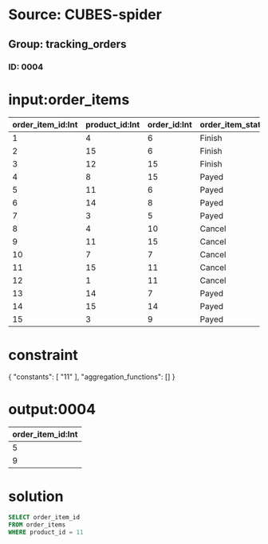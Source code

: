 # Source: CUBES-spider
## Group: tracking_orders
### ID: 0004

# input:order_items

| order_item_id:Int | product_id:Int | order_id:Int | order_item_status:Str | order_item_details:Str |
|---|---|---|---|---|
| 1 | 4 | 6 | Finish | nan |
| 2 | 15 | 6 | Finish | nan |
| 3 | 12 | 15 | Finish | nan |
| 4 | 8 | 15 | Payed | nan |
| 5 | 11 | 6 | Payed | nan |
| 6 | 14 | 8 | Payed | nan |
| 7 | 3 | 5 | Payed | nan |
| 8 | 4 | 10 | Cancel | nan |
| 9 | 11 | 15 | Cancel | nan |
| 10 | 7 | 7 | Cancel | nan |
| 11 | 15 | 11 | Cancel | nan |
| 12 | 1 | 11 | Cancel | nan |
| 13 | 14 | 7 | Payed | nan |
| 14 | 15 | 14 | Payed | nan |
| 15 | 3 | 9 | Payed | nan |

# constraint

{
  "constants": [
    "11"
  ],
  "aggregation_functions": []
}

# output:0004

| order_item_id:Int |
|---|
| 5 |
| 9 |

# solution

```sql
SELECT order_item_id
FROM order_items
WHERE product_id = 11
```
